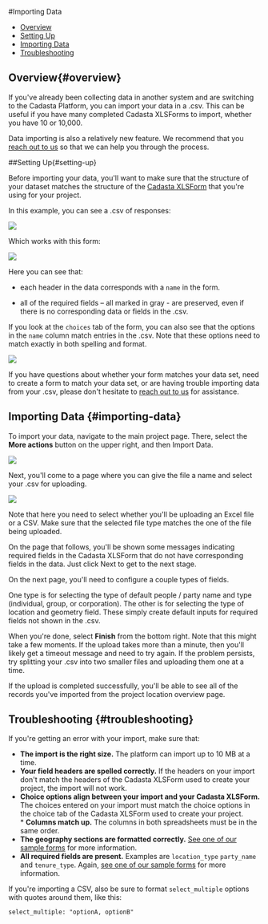 #Importing Data

* [Overview](#overview)
* [Setting Up](#setting-up)
* [Importing Data](#importing-data)
* [Troubleshooting](#troubleshooting)

## Overview{#overview}

If you've already been collecting data in another system and are switching to the Cadasta Platform, you can import your data in a .csv. This can be useful if you have many completed Cadasta XLSForms to import, whether you have 10 or 10,000.

Data importing is also a relatively new feature. We recommend that you <a href="http://cadasta.org/contact/" target="_blank">reach out to us</a> so that we can help you through the process. 

##Setting Up{#setting-up}

Before importing your data, you'll want to make sure that the structure of your dataset matches the structure of the [Cadasta XLSForm](09-XLSForms.md) that you're using for your project. 

In this example, you can see a .csv of responses:

![](/assets/import-00-example.png)

Which works with this form:

![](/assets/import-01-form.png)

Here you can see that: 

* each header in the data corresponds with a `name` in the form. 

* all of the required fields – all marked in gray - are preserved, even if there is no corresponding data or fields in the .csv. 

If you look at the `choices` tab of the form, you can also see that the options in the `name` column match entries in the .csv. Note that these options need to match exactly in both spelling and format. 

![](/assets/import-02-choices.png)

If you have questions about whether your form matches your data set, need to create a form to match your data set, or are having trouble importing data from your .csv, please don't hesitate to <a href="http://cadasta.org/contact/" target="_blank">reach out to us</a> for assistance. 

## Importing Data {#importing-data}

To import your data, navigate to the main project page. There, select the **More actions** button on the upper right, and then Import Data. 

![](/assets/import-0724t.png)

Next, you'll come to a page where you can give the file a name and select your .csv for uploading. 

![](/assets/import-05.png)

Note that here you need to select whether you'll be uploading an Excel file or a CSV. Make sure that the selected file type matches the one of the file being uploaded.

On the page that follows, you'll be shown some messages indicating required fields in the Cadasta XLSForm that do not have corresponding fields in the data. Just click Next to get to the next stage.

On the next page, you'll need to configure a couple types of fields. 

One type is for selecting the type of default people / party name and type (individual, group, or corporation). The other is for selecting the type of location and geometry field. These simply create default inputs for required fields not shown in the .csv.

When you're done, select **Finish** from the bottom right. Note that this might take a few moments. If the upload takes more than a minute, then you'll likely get a timeout message and need to try again. If the problem persists, try splitting your .csv into two smaller files and uploading them one at a time.

If the upload is completed successfully, you'll be able to see all of the records you've imported from the project location overview page. 

## Troubleshooting {#troubleshooting}

If you're getting an error with your import, make sure that:

* **The import is the right size.** The platform can import up to 10 MB at a time. 
* **Your field headers are spelled correctly.** If the headers on your import don't match the headers of the Cadasta XLSForm used to create your project, the import will not work. 
* **Choice options align between your import and your Cadasta XLSForm.** The choices entered on your import must match the choice options in the choice tab of the Cadasta XLSForm used to create your project. 
* **Columns match up.** The columns in both spreadsheets must be in the same order. 
* **The geography sections are formatted correctly.** [See one of our sample forms](https://docs.cadasta.org/en/09-XLSForms.html#types) for more information. 
* **All required fields are present.** Examples are `location_type` `party_name` and `tenure_type`. Again, [see one of our sample forms](https://docs.cadasta.org/en/09-XLSForms.html#types) for more information. 

If you're importing a CSV, also be sure to format `select_multiple` options with quotes around them, like this:

```
select_multiple: "optionA, optionB"
```
